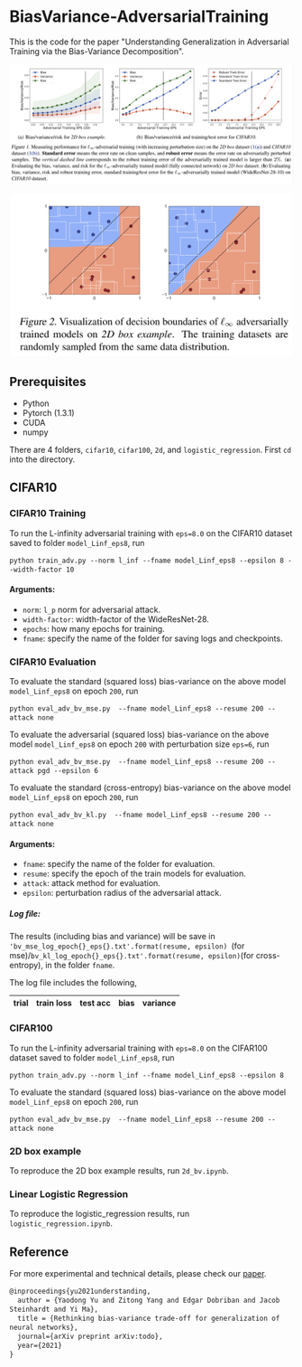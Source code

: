# BiasVariance-AdversarialTraining

This is the code for the paper "Understanding Generalization in Adversarial Training via the Bias-Variance Decomposition".


<p align="center">
    <img src="images/main_fig.png" width="900"\>
</p>
<p align="center">
</p>


<p align="center">
    <img src="images/2d_fig.png" width="500"\>
</p>
<p align="center">
</p>


## Prerequisites
* Python
* Pytorch (1.3.1)
* CUDA
* numpy

There are 4 folders, ```cifar10```, ```cifar100```, ```2d```, and ```logistic_regression```. 
First ```cd``` into the directory. 

## CIFAR10 
### CIFAR10 Training
To run the L-infinity adversarial training with ```eps=8.0``` on the CIFAR10 dataset saved to folder ```model_Linf_eps8```, run
```text
python train_adv.py --norm l_inf --fname model_Linf_eps8 --epsilon 8 --width-factor 10
```
#### Arguments:
* ```norm```: ```l_p``` norm for adversarial attack.
* ```width-factor```: width-factor of the WideResNet-28.
* ```epochs```: how many epochs for training.
* ```fname```: specify the name of the folder for saving logs and checkpoints.


### CIFAR10 Evaluation
To evaluate the standard (squared loss) bias-variance on the above model ```model_Linf_eps8``` on epoch ```200```, run
```text
python eval_adv_bv_mse.py  --fname model_Linf_eps8 --resume 200 --attack none
```
To evaluate the adversarial (squared loss) bias-variance on the above model ```model_Linf_eps8``` on epoch ```200``` 
with perturbation size ```eps=6```, run
```text
python eval_adv_bv_mse.py  --fname model_Linf_eps8 --resume 200 --attack pgd --epsilon 6 
```
To evaluate the standard (cross-entropy) bias-variance on the above model ```model_Linf_eps8``` on epoch ```200```, run
```text
python eval_adv_bv_kl.py  --fname model_Linf_eps8 --resume 200 --attack none
```
#### Arguments:
* ```fname```: specify the name of the folder for evaluation.
* ```resume```: specify the epoch of the train models for evaluation.
* ```attack```: attack method for evaluation.
* ```epsilon```: perturbation radius of the adversarial attack.

##### Log file:
The results (including bias and variance) will be save in ```'bv_mse_log_epoch{}_eps{}.txt'.format(resume, epsilon) ```(for mse)/```bv_kl_log_epoch{}_eps{}.txt'.format(resume, epsilon)```(for cross-entropy), in the folder ```fname```.

The log file includes the following,

| trial | train loss  | test acc | bias | variance |
| --------------------- | ------------- | ------------| ------------ |--------------- |




### CIFAR100
To run the L-infinity adversarial training with ```eps=8.0``` on the CIFAR100 dataset saved to folder ```model_Linf_eps8```, run
```text
python train_adv.py --norm l_inf --fname model_Linf_eps8 --epsilon 8
```
To evaluate the standard (squared loss) bias-variance on the above model ```model_Linf_eps8``` on epoch ```200```, run
```text
python eval_adv_bv_mse.py  --fname model_Linf_eps8 --resume 200 --attack none
```

### 2D box example
To reproduce the 2D box example results, run ```2d_bv.ipynb```.

### Linear Logistic Regression
To reproduce the logistic_regression results, run ```logistic_regression.ipynb```.



## Reference
For more experimental and technical details, please check our [paper](https://arxiv.org/abs/todo).
```
@inproceedings{yu2021understanding,
  author = {Yaodong Yu and Zitong Yang and Edgar Dobriban and Jacob Steinhardt and Yi Ma},
  title = {Rethinking bias-variance trade-off for generalization of neural networks},
  journal={arXiv preprint arXiv:todo},
  year={2021}
}
```
